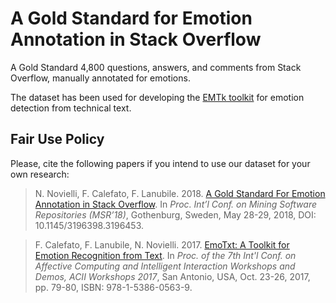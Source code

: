 # A Gold Standard for Emotion Annotation in Stack Overflow
A Gold Standard 4,800 questions, answers, and comments from Stack Overflow, manually annotated for emotions. 

The dataset has been used for developing the [EMTk toolkit](https://collab-uniba.github.io/EMTk/) for emotion detection from technical text.

## Fair Use Policy
Please, cite the following papers if you intend to use our dataset for your own research:
> N. Novielli, F. Calefato, F. Lanubile. 2018. [A Gold Standard For Emotion Annotation in Stack Overflow](https://arxiv.org/abs/1803.02300). In *Proc. Int’l Conf. on Mining Software Repositories (MSR’18)*, Gothenburg, Sweden, May 28-29, 2018, DOI: 10.1145/3196398.3196453.

> F. Calefato, F. Lanubile, N. Novielli. 2017. [EmoTxt: A Toolkit for Emotion Recognition from Text](https://arxiv.org/abs/1708.03892). In *Proc. of the 7th Int'l Conf. on Affective Computing and Intelligent Interaction Workshops and Demos, ACII Workshops 2017*, San Antonio, USA, Oct. 23-26, 2017, pp. 79-80, ISBN: 978-1-5386-0563-9.

